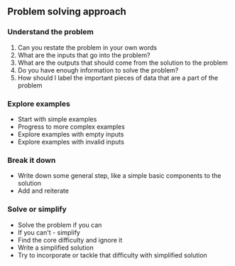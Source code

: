 ## Problem solving approach

### Understand the problem

1. Can you restate the problem in your own words
2. What are the inputs that go into the problem?
3. What are the outputs that should come from the solution to the problem
4. Do you have enough information to solve the problem?
5. How should I label the important pieces of data that are a part of the problem


### Explore examples

- Start with simple examples
- Progress to more complex examples
- Explore examples with empty inputs
- Explore examples with invalid inputs


### Break it down

- Write down some general step, like a simple basic components to the solution
- Add and reiterate

### Solve or simplify

- Solve the problem if you can
- If you can't - simplify
- Find the core difficulty and ignore it
- Write a simplified solution
- Try to incorporate or tackle that difficulty with simplified solution
